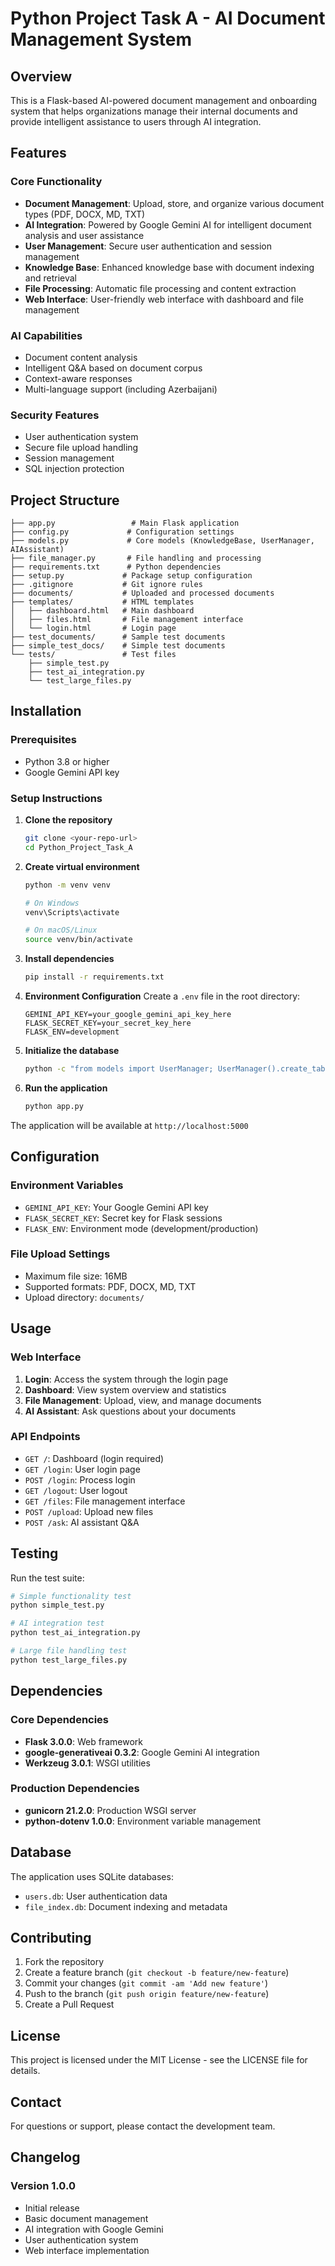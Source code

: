# Python Project Task A - AI Document Management System

## Overview
This is a Flask-based AI-powered document management and onboarding system that helps organizations manage their internal documents and provide intelligent assistance to users through AI integration.

## Features

### Core Functionality
- **Document Management**: Upload, store, and organize various document types (PDF, DOCX, MD, TXT)
- **AI Integration**: Powered by Google Gemini AI for intelligent document analysis and user assistance
- **User Management**: Secure user authentication and session management
- **Knowledge Base**: Enhanced knowledge base with document indexing and retrieval
- **File Processing**: Automatic file processing and content extraction
- **Web Interface**: User-friendly web interface with dashboard and file management

### AI Capabilities
- Document content analysis
- Intelligent Q&A based on document corpus
- Context-aware responses
- Multi-language support (including Azerbaijani)

### Security Features
- User authentication system
- Secure file upload handling
- Session management
- SQL injection protection

## Project Structure

```
├── app.py                 # Main Flask application
├── config.py             # Configuration settings
├── models.py             # Core models (KnowledgeBase, UserManager, AIAssistant)
├── file_manager.py       # File handling and processing
├── requirements.txt      # Python dependencies
├── setup.py             # Package setup configuration
├── .gitignore           # Git ignore rules
├── documents/           # Uploaded and processed documents
├── templates/           # HTML templates
│   ├── dashboard.html   # Main dashboard
│   ├── files.html       # File management interface
│   └── login.html       # Login page
├── test_documents/      # Sample test documents
├── simple_test_docs/    # Simple test documents
└── tests/               # Test files
    ├── simple_test.py
    ├── test_ai_integration.py
    └── test_large_files.py
```

## Installation

### Prerequisites
- Python 3.8 or higher
- Google Gemini API key

### Setup Instructions

1. **Clone the repository**
   ```bash
   git clone <your-repo-url>
   cd Python_Project_Task_A
   ```

2. **Create virtual environment**
   ```bash
   python -m venv venv
   
   # On Windows
   venv\Scripts\activate
   
   # On macOS/Linux
   source venv/bin/activate
   ```

3. **Install dependencies**
   ```bash
   pip install -r requirements.txt
   ```

4. **Environment Configuration**
   Create a `.env` file in the root directory:
   ```
   GEMINI_API_KEY=your_google_gemini_api_key_here
   FLASK_SECRET_KEY=your_secret_key_here
   FLASK_ENV=development
   ```

5. **Initialize the database**
   ```bash
   python -c "from models import UserManager; UserManager().create_tables()"
   ```

6. **Run the application**
   ```bash
   python app.py
   ```

The application will be available at `http://localhost:5000`

## Configuration

### Environment Variables
- `GEMINI_API_KEY`: Your Google Gemini API key
- `FLASK_SECRET_KEY`: Secret key for Flask sessions
- `FLASK_ENV`: Environment mode (development/production)

### File Upload Settings
- Maximum file size: 16MB
- Supported formats: PDF, DOCX, MD, TXT
- Upload directory: `documents/`

## Usage

### Web Interface
1. **Login**: Access the system through the login page
2. **Dashboard**: View system overview and statistics
3. **File Management**: Upload, view, and manage documents
4. **AI Assistant**: Ask questions about your documents

### API Endpoints
- `GET /`: Dashboard (login required)
- `GET /login`: User login page
- `POST /login`: Process login
- `GET /logout`: User logout
- `GET /files`: File management interface
- `POST /upload`: Upload new files
- `POST /ask`: AI assistant Q&A

## Testing

Run the test suite:
```bash
# Simple functionality test
python simple_test.py

# AI integration test
python test_ai_integration.py

# Large file handling test
python test_large_files.py
```

## Dependencies

### Core Dependencies
- **Flask 3.0.0**: Web framework
- **google-generativeai 0.3.2**: Google Gemini AI integration
- **Werkzeug 3.0.1**: WSGI utilities

### Production Dependencies
- **gunicorn 21.2.0**: Production WSGI server
- **python-dotenv 1.0.0**: Environment variable management

## Database

The application uses SQLite databases:
- `users.db`: User authentication data
- `file_index.db`: Document indexing and metadata

## Contributing

1. Fork the repository
2. Create a feature branch (`git checkout -b feature/new-feature`)
3. Commit your changes (`git commit -am 'Add new feature'`)
4. Push to the branch (`git push origin feature/new-feature`)
5. Create a Pull Request

## License

This project is licensed under the MIT License - see the LICENSE file for details.

## Contact

For questions or support, please contact the development team.

## Changelog

### Version 1.0.0
- Initial release
- Basic document management
- AI integration with Google Gemini
- User authentication system
- Web interface implementation
